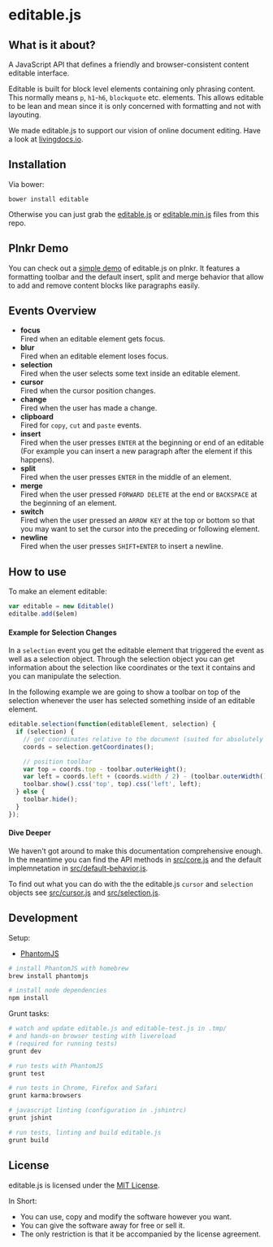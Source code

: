 editable.js
===========

## What is it about?

A JavaScript API that defines a friendly and browser-consistent content editable interface.

Editable is built for block level elements containing only phrasing content. This normally means `p`, `h1`-`h6`, `blockquote` etc. elements. This allows editable to be lean and mean since it is only concerned with formatting and not with layouting.

We made editable.js to support our vision of online document editing. Have a look at [livingdocs.io](http://livingdocs.io/).

## Installation

Via bower:

```shell
bower install editable
```

Otherwise you can just grab the [editable.js](editable.js) or [editable.min.js](editable.min.js) files from this repo.


## Plnkr Demo

You can check out a [simple demo](http://plnkr.co/edit/12OUl7) of editable.js on plnkr. It features a formatting toolbar and the default insert, split and merge behavior that allow to add and remove content blocks like paragraphs easily.


## Events Overview

- **focus**  
  Fired when an editable element gets focus.
- **blur**  
  Fired when an editable element loses focus.
- **selection**  
  Fired when the user selects some text inside an editable element.
- **cursor**  
  Fired when the cursor position changes.
- **change**  
  Fired when the user has made a change.
- **clipboard**  
  Fired for `copy`, `cut` and `paste` events.
- **insert**  
  Fired when the user presses `ENTER` at the beginning or end of an editable (For example you can insert a new paragraph after the element if this happens).
- **split**  
  Fired when the user presses `ENTER` in the middle of an element.
- **merge**  
  Fired when the user pressed `FORWARD DELETE` at the end or `BACKSPACE` at the beginning of an element.
- **switch**  
  Fired when the user pressed an `ARROW KEY` at the top or bottom so that you may want to set the cursor into the preceding or following element.
- **newline**  
  Fired when the user presses `SHIFT+ENTER` to insert a newline.


## How to use

To make an element editable:

```javascript
var editable = new Editable()
editalbe.add($elem)
```

#### Example for Selection Changes

In a `selection` event you get the editable element that triggered the event as well as a selection object. Through the selection object you can get information about the selection like coordinates or the text it contains and you can manipulate the selection.

In the following example we are going to show a toolbar on top of the selection whenever the user has selected something inside of an editable element.

```javascript
editable.selection(function(editableElement, selection) {
  if (selection) {
    // get coordinates relative to the document (suited for absolutely positioned elements)
    coords = selection.getCoordinates();

    // position toolbar
    var top = coords.top - toolbar.outerHeight();
    var left = coords.left + (coords.width / 2) - (toolbar.outerWidth() / 2);
    toolbar.show().css('top', top).css('left', left);
  } else {
    toolbar.hide();
  }
});
```

#### Dive Deeper

We haven't got around to make this documentation comprehensive enough. In the meantime you can find the API methods in [src/core.js](src/core.js) and the default implemnetation in [src/default-behavior.js](src/default-behavior.js).

To find out what you can do with the the editable.js `cursor` and `selection` objects see [src/cursor.js](src/cursor.js) and [src/selection.js](src/selection.js).


## Development

Setup:

- [PhantomJS](http://phantomjs.org/)

```bash
# install PhantomJS with homebrew
brew install phantomjs

# install node dependencies
npm install
```


Grunt tasks:

```bash
# watch and update editable.js and editable-test.js in .tmp/
# and hands-on browser testing with livereload 
# (required for running tests)
grunt dev

# run tests with PhantomJS
grunt test

# run tests in Chrome, Firefox and Safari
grunt karma:browsers

# javascript linting (configuration in .jshintrc)
grunt jshint

# run tests, linting and build editable.js
grunt build
```

## License

editable.js is licensed under the [MIT License](LICENSE).

In Short:

- You can use, copy and modify the software however you want.
- You can give the software away for free or sell it.
- The only restriction is that it be accompanied by the license agreement.
